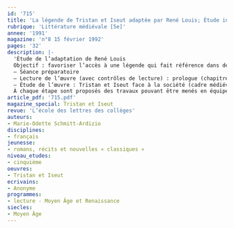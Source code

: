 ```yaml
---
id: '715'
title: 'La légende de Tristan et Iseut adaptée par René Louis; Étude intégrale '
rubrique: 'Littérature médiévale [5e]'
annee: '1991'
magazine: 'n°8 15 février 1992'
pages: '32'
description: |-
  'Étude de l’adaptation de René Louis
  Objectif : favoriser l’accès à une légende qui fait référence dans de nombreuses œuvres artistiques ou littéraires
  – Séance préparatoire
  – Lecture de l’œuvre (avec contrôles de lecture) : prologue (chapitres 1 à 9) ; sous l’effet du vin herbé (chapitres 10 à 22) ; après l’action du vin herbé (chapitres 23 à 36)
  – Étude de l’œuvre : Tristan et Iseut face à la société (cadre médiéval et épopée tristanienne ; un amour subversif) ; à la recherche du « sens » (merveilleux et magie ; de l’amour magique à l’amour tragique)
  À chaque étape sont proposés des travaux pouvant être menés en équipe.'
article_pdf: '715.pdf'
magazine_special: Tristan et Iseut
revue: 'L’école des lettres des collèges'
auteurs:
- Marie-Odette Schmitt-Ardizio
disciplines:
- français
jeunesse:
- romans, récits et nouvelles « classiques »
niveau_etudes:
- cinquième
oeuvres:
- Tristan et Iseut
ecrivains:
- Anonyme
programmes:
- lecture - Moyen Âge et Renaissance
siecles:
- Moyen Âge
---
```

